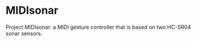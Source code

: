 # MIDIsonar
Project MIDIsonar: a MIDI gesture controller that is based on two HC-SR04 sonar sensors.


